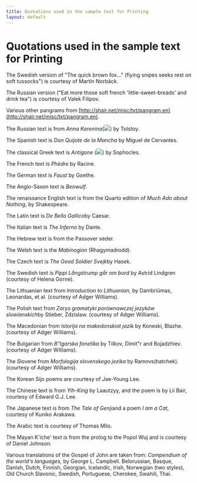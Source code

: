 ```yaml
---
title: Quotations used in the sample text for Printing
layout: default
---
```



Quotations used in the sample text for Printing
===============================================

The Swedish version of "The quick brown fox..." (flying snipes seeks
rest on soft tussocks") is courtesy of Martin Norbäck.

The Russian version ("Eat more those soft french 'little-sweet-breads'
and drink tea") is courtesy of Valek Filipov.

Various other pangrams from
[http://shair.net/misc/txt/pangram.en](http://shair.net/misc/txt/pangram.en).

The Russian text is from *Anna Karenina*(![](img/Anna.gif)) by Tolstoy.

The Spanish text is *Don Quijote de la Mancha* by Miguel de Cervantes.

The classical Greek text is *Antigone* (![](img/Antigone.gif)) by Sophocles.

The French text is *Phèdre* by Racine.

The German text is *Faust* by Goethe.

The Anglo-Saxon text is *Beowulf*.

The renaissance English text is from the Quarto edition of *Much Ado
about Nothing*, by Shakespeare.

The Latin text is *De Bello Gallico*by Caesar.

The Italian text is *The Inferno* by Dante.

The Hebrew text is from the Passover seder.

The Welsh text is the *Mabinogion* (Rhagymadrodd).

The Czech text is *The Good Soldier Svejk*by Hasek.

The Swedish text is *Pippi Långstrump går om bord* by Astrid Lindgren
(courtesy of Helena Gorne).

The Lithuanian text from *Introduction to Lithuanian,* by Dambriümas,
Leonardas, et al. (courtesy of Adger Williams).

The Polish text from *Zarys gramatyki porównawczej jezyków
slowianskich*by Stieber, Zdzislaw. (courtesy of Adger Williams).

The Macedonian from *Istorija na makedonskiot jazik* by Koneski, Blazhe.
(courtesy of Adger Williams).

The Bulgarian from *B"lgarska fonetika* by Tilkov, Dimit"r and
Bojadzhiev. (courtesy of Adger Williams).

The Slovene from *Morfologija slovenskega jezika* by Ramovs(hatchek).
(courtesy of Adger Williams).

The Korean Sijo poems are courtesy of Jae-Young Lee.

The Chinese text is from *Yih-King* by Laautzyy, and the poem is by Lii
Bair, courtesy of Edward G.J. Lee.

The Japanese text is from *The Tale of Genji*and a poem *I am a Cat,*
courtesy of Kuniko Arakawa.

The Arabic text is courtesy of Thomas Milo.

The Mayan K'iche' text is from the prolog to the Popol Wuj and is
courtesy of Daniel Johnson.

Various translations of the Gospel of John are taken from: *Compendium
of the world's languages,* by George L. Campbell.
 Belorussian, Basque, Danish, Dutch, Finnish, Georgian, Icelandic,
Irish, Norwegian (two styles), Old Church Slavonic, Swedish, Portuguese,
Cherokee, Swahili, Thai.
